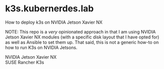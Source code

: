 # k3s.kubernerdes.lab

How to deploy k3s on NVIDIA Jetson Xavier NX 

NOTE: This repo is a *very* opinionated approach in that I am using NVIDIA Jetson Xavier NX modules (with a specific disk layout that I have opted for) as well as Ansible to set them up.  That said, this is not a generic how-to on how to run K3s on NVIDIA Jetsons.


NVIDIA Jetson Xavier NX  
SUSE Rancher K3s
